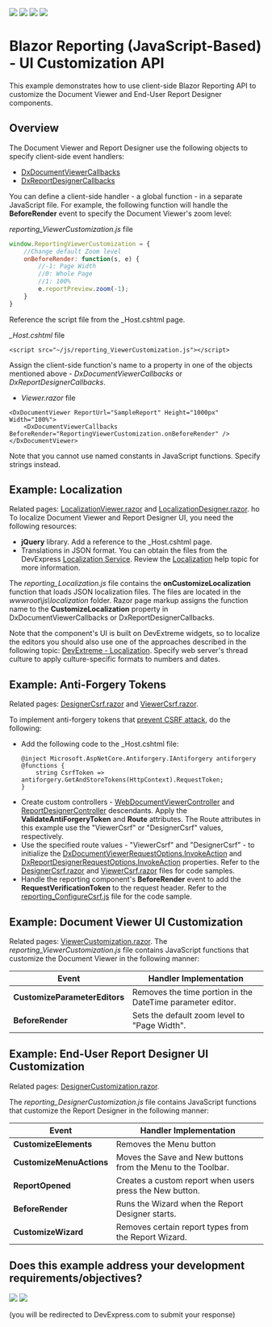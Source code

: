 <!-- default badges list -->
![](https://img.shields.io/endpoint?url=https://codecentral.devexpress.com/api/v1/VersionRange/295795250/22.1.3%2B)
[![](https://img.shields.io/badge/Open_in_DevExpress_Support_Center-FF7200?style=flat-square&logo=DevExpress&logoColor=white)](https://supportcenter.devexpress.com/ticket/details/T931566)
[![](https://img.shields.io/badge/📖_How_to_use_DevExpress_Examples-e9f6fc?style=flat-square)](https://docs.devexpress.com/GeneralInformation/403183)
[![](https://img.shields.io/badge/💬_Leave_Feedback-feecdd?style=flat-square)](#does-this-example-address-your-development-requirementsobjectives)
<!-- default badges end -->
# Blazor Reporting (JavaScript-Based) - UI Customization API

This example demonstrates how to use client-side Blazor Reporting API to customize the Document Viewer and End-User Report Designer components.

## Overview
The Document Viewer and Report Designer use the following objects to specify client-side event handlers:

* [DxDocumentViewerCallbacks](https://docs.devexpress.com/XtraReports/DevExpress.Blazor.Reporting.DxDocumentViewerCallbacks) 
* [DxReportDesignerCallbacks](https://docs.devexpress.com/XtraReports/DevExpress.Blazor.Reporting.DxReportDesignerCallbacks)

You can define a client-side handler - a global function - in a separate JavaScript file. For example, the following function will handle the **BeforeRender** event to specify the Document Viewer's zoom level: 

*reporting_ViewerCustomization.js* file

```javascript
window.ReportingViewerCustomization = {
	//Change default Zoom level
	onBeforeRender: function(s, e) {
	    //-1: Page Width
	    //0: Whole Page
	    //1: 100%
	    e.reportPreview.zoom(-1);
	}
}
```

Reference the script file from the _Host.cshtml page. 

*_Host.cshtml* file
```cshtml
<script src="~/js/reporting_ViewerCustomization.js"></script>
```    

Assign the client-side function's name to a property in one of the objects mentioned above - *DxDocumentViewerCallbacks* or *DxReportDesignerCallbacks*. 

* *Viewer.razor* file
```razor
<DxDocumentViewer ReportUrl="SampleReport" Height="1000px" Width="100%">
	<DxDocumentViewerCallbacks BeforeRender="ReportingViewerCustomization.onBeforeRender" />
</DxDocumentViewer>
``` 
Note that you cannot use named constants in JavaScript functions. Specify strings instead.

## Example: Localization
Related pages: [LocalizationViewer.razor](CS/BlazorReportingEvents/BlazorReportingEvents/Pages/LocalizationViewer.razor) and [LocalizationDesigner.razor](CS/BlazorReportingEvents/BlazorReportingEvents/Pages/LocalizationDesigner.razor).
ho
To localize Document Viewer and Report Designer UI, you need the following resources:

* **jQuery** library. Add a reference to the _Host.cshtml page.
* Translations in JSON format. You can obtain the files from the DevExpress [Localization Service](https://localization.devexpress.com/). Review the [Localization](https://docs.devexpress.com/XtraReports/400932/web-reporting/asp-net-core-reporting/localization#obtain-json-files-from-the-localization-service) help topic for more information.

The *reporting_Localization.js* file contains the **onCustomizeLocalization** function that loads JSON localization files. The files are located in the *wwwroot\js\localization* folder. Razor page markup assigns the function name to the **CustomizeLocalization** property in DxDocumentViewerCallbacks or DxReportDesignerCallbacks. 

Note that the component's UI is built on DevExtreme widgets, so to localize the editors you should also use one of the approaches described in the following topic: [DevExtreme - Localization](https://js.devexpress.com/Documentation/Guide/Common/Localization/). Specify web server's thread culture to apply culture-specific formats to numbers and dates.

## Example: Anti-Forgery Tokens
Related pages: [DesignerCsrf.razor](CS/BlazorReportingEvents/BlazorReportingEvents/Pages/DesignerCsrf.razor) and [ViewerCsrf.razor](CS/BlazorReportingEvents/BlazorReportingEvents/Pages/ViewerCsrf.razor).

To implement anti-forgery tokens that [prevent CSRF attack](https://docs.microsoft.com/en-us/aspnet/web-api/overview/security/preventing-cross-site-request-forgery-csrf-attacks), do the following:

- Add the following code to the _Host.cshtml file:
	```cshtml
	@inject Microsoft.AspNetCore.Antiforgery.IAntiforgery antiforgery
	@functions {
		string CsrfToken => antiforgery.GetAndStoreTokens(HttpContext).RequestToken;
	}
	```
- Create custom controllers - [WebDocumentViewerController](https://docs.devexpress.com/XtraReports/DevExpress.AspNetCore.Reporting.WebDocumentViewer.WebDocumentViewerController) and [ReportDesignerController](https://docs.devexpress.com/XtraReports/DevExpress.AspNetCore.Reporting.ReportDesigner.ReportDesignerController) descendants. Apply the **ValidateAntiForgeryToken** and **Route** attributes. The Route attributes in this example use the "ViewerCsrf" or "DesignerCsrf" values, respectively.
- Use the specified route values - "ViewerCsrf" and "DesignerCsrf" - to initialize the [DxDocumentViewerRequestOptions.InvokeAction](https://docs.devexpress.com/XtraReports/DevExpress.Blazor.Reporting.DxDocumentViewerRequestOptions.InvokeAction) and [DxReportDesignerRequestOptions.InvokeAction](https://docs.devexpress.com/XtraReports/DevExpress.Blazor.Reporting.DxReportDesignerRequestOptions.InvokeAction) properties. Refer to the [DesignerCsrf.razor](CS/BlazorReportingEvents/BlazorReportingEvents/Pages/DesignerCsrf.razor) and [ViewerCsrf.razor](CS/BlazorReportingEvents/BlazorReportingEvents/Pages/ViewerCsrf.razor) files for code samples.
- Handle the reporting component's **BeforeRender** event to add the **RequestVerificationToken** to the request header. Refer to the [reporting_ConfigureCsrf.js](CS/BlazorReportingEvents/BlazorReportingEvents/wwwroot/js/reporting_ConfigureCsrf.js) file for the code sample.

## Example: Document Viewer UI Customization

Related pages: [ViewerCustomization.razor](CS/BlazorReportingEvents/BlazorReportingEvents/Pages/ViewerCustomization.razor).
The *reporting_ViewerCustomization.js* file contains JavaScript functions that customize the Document Viewer in the following manner:

| Event | Handler Implementation |
|-----------|----------------|
| **CustomizeParameterEditors** |	Removes the time portion in the DateTime parameter editor. |
| **BeforeRender** |	Sets the default zoom level to "Page Width". |


## Example: End-User Report Designer UI Customization
Related pages: [DesignerCustomization.razor](CS/BlazorReportingEvents/BlazorReportingEvents/Pages/DesignerCustomization.razor).

The *reporting_DesignerCustomization.js* file contains JavaScript functions that customize the Report Designer in the following manner:

| Event | Handler Implementation |
|-----------|----------------|
| **CustomizeElements** | Removes the Menu button |
| **CustomizeMenuActions** | Moves the Save and New buttons from the Menu to the Toolbar. |
| **ReportOpened** | Creates a custom report when users press the New button. |
| **BeforeRender** | Runs the Wizard when the Report Designer starts. |
| **CustomizeWizard** | Removes certain report types from the Report Wizard. |

<!-- feedback -->
## Does this example address your development requirements/objectives?

[<img src="https://www.devexpress.com/support/examples/i/yes-button.svg"/>](https://www.devexpress.com/support/examples/survey.xml?utm_source=github&utm_campaign=Blazor-Reporting-UI-Customization-API&~~~was_helpful=yes) [<img src="https://www.devexpress.com/support/examples/i/no-button.svg"/>](https://www.devexpress.com/support/examples/survey.xml?utm_source=github&utm_campaign=Blazor-Reporting-UI-Customization-API&~~~was_helpful=no)

(you will be redirected to DevExpress.com to submit your response)
<!-- feedback end -->
